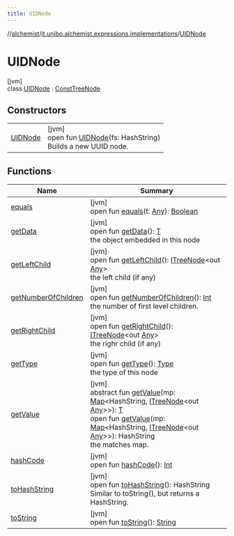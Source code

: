 ```yaml
---
title: UIDNode
---
```

//[alchemist](../../../index.html)/[it.unibo.alchemist.expressions.implementations](../index.html)/[UIDNode](index.html)



# UIDNode



[jvm]\
class [UIDNode](index.html) : [ConstTreeNode](../-const-tree-node/index.html)



## Constructors


| | |
|---|---|
| [UIDNode](-u-i-d-node.html) | [jvm]<br>open fun [UIDNode](-u-i-d-node.html)(fs: HashString)<br>Builds a new UUID node. |


## Functions


| Name | Summary |
|---|---|
| [equals](../-a-tree-node/equals.html) | [jvm]<br>open fun [equals](../-a-tree-node/equals.html)(t: [Any](https://kotlinlang.org/api/latest/jvm/stdlib/kotlin/-any/index.html)): [Boolean](https://kotlinlang.org/api/latest/jvm/stdlib/kotlin/-boolean/index.html) |
| [getData](../-operator-tree-node/index.html#1261515164%2FFunctions%2F-134779887) | [jvm]<br>open fun [getData](../-operator-tree-node/index.html#1261515164%2FFunctions%2F-134779887)(): [T](../-a-tree-node/index.html)<br>the object embedded in this node |
| [getLeftChild](../-a-tree-node/get-left-child.html) | [jvm]<br>open fun [getLeftChild](../-a-tree-node/get-left-child.html)(): [ITreeNode](../../it.unibo.alchemist.expressions.interfaces/-i-tree-node/index.html)<out [Any](https://kotlinlang.org/api/latest/jvm/stdlib/kotlin/-any/index.html)><br>the left child (if any) |
| [getNumberOfChildren](../-a-tree-node/get-number-of-children.html) | [jvm]<br>open fun [getNumberOfChildren](../-a-tree-node/get-number-of-children.html)(): [Int](https://kotlinlang.org/api/latest/jvm/stdlib/kotlin/-int/index.html)<br>the number of first level children. |
| [getRightChild](../-a-tree-node/get-right-child.html) | [jvm]<br>open fun [getRightChild](../-a-tree-node/get-right-child.html)(): [ITreeNode](../../it.unibo.alchemist.expressions.interfaces/-i-tree-node/index.html)<out [Any](https://kotlinlang.org/api/latest/jvm/stdlib/kotlin/-any/index.html)><br>the righr child (if any) |
| [getType](../-const-tree-node/get-type.html) | [jvm]<br>open fun [getType](../-const-tree-node/get-type.html)(): [Type](../-type/index.html)<br>the type of this node |
| [getValue](../-a-tree-node/get-value.html) | [jvm]<br>abstract fun [getValue](../-a-tree-node/get-value.html)(mp: [Map](https://docs.oracle.com/javase/8/docs/api/java/util/Map.html)<HashString, [ITreeNode](../../it.unibo.alchemist.expressions.interfaces/-i-tree-node/index.html)<out [Any](https://kotlinlang.org/api/latest/jvm/stdlib/kotlin/-any/index.html)>>): [T](../-a-tree-node/index.html)<br>open fun [getValue](get-value.html)(mp: [Map](https://docs.oracle.com/javase/8/docs/api/java/util/Map.html)<HashString, [ITreeNode](../../it.unibo.alchemist.expressions.interfaces/-i-tree-node/index.html)<out [Any](https://kotlinlang.org/api/latest/jvm/stdlib/kotlin/-any/index.html)>>): HashString<br>the matches map. |
| [hashCode](../-a-tree-node/hash-code.html) | [jvm]<br>open fun [hashCode](../-a-tree-node/hash-code.html)(): [Int](https://kotlinlang.org/api/latest/jvm/stdlib/kotlin/-int/index.html) |
| [toHashString](to-hash-string.html) | [jvm]<br>open fun [toHashString](to-hash-string.html)(): HashString<br>Similar to toString(), but returns a HashString. |
| [toString](to-string.html) | [jvm]<br>open fun [toString](to-string.html)(): [String](https://docs.oracle.com/javase/8/docs/api/java/lang/String.html) |

